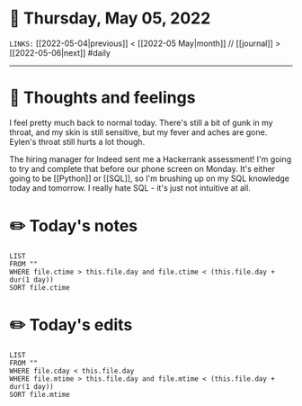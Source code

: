 # 📅 Thursday, May 05, 2022
`LINKS:` [[2022-05-04|previous]] < [[2022-05 May|month]] // [[journal]] > [[2022-05-06|next]] 
#daily

---
# 💭 Thoughts and feelings
I feel pretty much back to normal today. There's still a bit of gunk in my throat, and my skin is still sensitive, but my fever and aches are gone. Eylen's throat still hurts a lot though. 

The hiring manager for Indeed sent me a Hackerrank assessment! I'm going to try and complete that before our phone screen on Monday. It's either going to be [[Python]] or [[SQL]], so I'm brushing up on my SQL knowledge today and tomorrow. I really hate SQL - it's just not intuitive at all. 

# ✏️ Today's notes
```dataview
LIST 
FROM ""
WHERE file.ctime > this.file.day and file.ctime < (this.file.day + dur(1 day))
SORT file.ctime
```
# ✏️ Today's edits
```dataview
LIST
FROM ""
WHERE file.cday < this.file.day
WHERE file.mtime > this.file.day and file.mtime < (this.file.day + dur(1 day))
SORT file.mtime
```